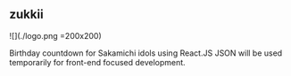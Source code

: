 ## zukkii
![](./logo.png =200x200)

Birthday countdown for Sakamichi idols using React.JS
JSON will be used temporarily for front-end focused development.